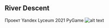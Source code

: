 ## River Descent
Проект Yandex Lyceum 2021 PyGame
![alt text](https://github.com/TheMerret/RiverDescent/blob/master/presentation/python_w1Bh6Kdf2Y.png?raw=true)

